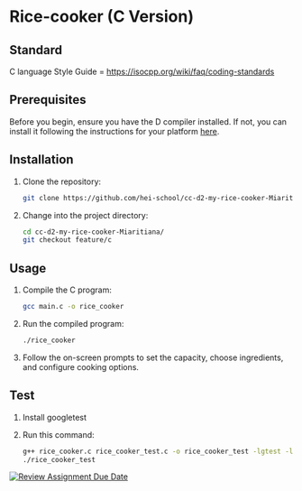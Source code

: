 # Rice-cooker (C Version)
## Standard
C language Style Guide = https://isocpp.org/wiki/faq/coding-standards

## Prerequisites

Before you begin, ensure you have the D compiler installed. If not, you can install it following the instructions for your platform [here](https://gcc.gnu.org/install/).

## Installation

1. Clone the repository:

    ```bash
    git clone https://github.com/hei-school/cc-d2-my-rice-cooker-Miaritiana.git
    ```

2. Change into the project directory:

    ```bash
    cd cc-d2-my-rice-cooker-Miaritiana/
    git checkout feature/c
    ```

## Usage
1. Compile the C program:

    ```bash
    gcc main.c -o rice_cooker
    ```

2. Run the compiled program:

    ```bash
    ./rice_cooker
    ```

3. Follow the on-screen prompts to set the capacity, choose ingredients, and configure cooking options.

## Test

1. Install googletest

2. Run this command:

    ```bash
    g++ rice_cooker.c rice_cooker_test.c -o rice_cooker_test -lgtest -lgtest_main -pthread
    ./rice_cooker_test
    ```


[![Review Assignment Due Date](https://classroom.github.com/assets/deadline-readme-button-24ddc0f5d75046c5622901739e7c5dd533143b0c8e959d652212380cedb1ea36.svg)](https://classroom.github.com/a/__xb4cFP)
